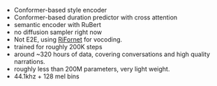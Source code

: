 - Conformer-based style encoder
- Conformer-based duration predictor with cross attention
- semantic encoder with RuBert
- no diffusion sampler right now
- Not E2E, using [RiFornet](https://github.com/Respaired/RiFornet_Vocoder) for vocoding.
- trained for roughly 200K steps 
- around ~320 hours of data, covering conversations and high quality narrations.
- roughly less than 200M parameters, very light weight.
- 44.1khz + 128 mel bins
